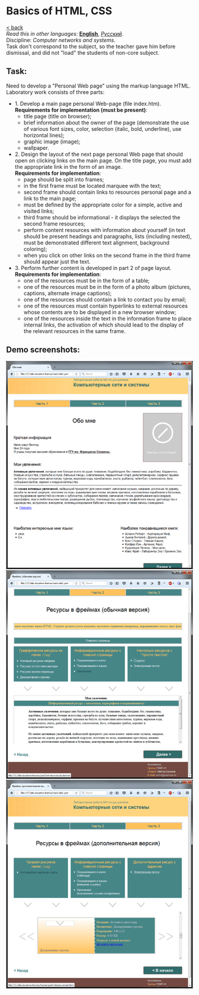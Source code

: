 # Basics of HTML, CSS
[&lt; back](../)  
*Read this in other languages:* **[English](README.en.md)**, *[Русский](README.md)*.  
Discipline: *Computer networks and systems*.  
Task don't correspond to the subject, so the teacher gave him before dismissal, and did not "load" the students of non-core subject.

## Task:
Need to develop a "Personal Web page" using the markup language HTML. Laboratory work consists of three parts:
* 1. Develop a main page personal Web-page (file index.htm).  
  **Requirements for implementation (must be present)**:
  * title page (title on browser);
  * brief information about the owner of the page (demonstrate the use of various font sizes, color, selection (italic, bold, underline), use horizontal lines);
  * graphic image (image);
  * wallpaper.
* 2. Design the layout of the next page personal Web page that should open on clicking links on the main page. On the title page, you must add the appropriate link in the form of an image.  
  **Requirements for implementation**:
  * page should be split into frames;
  * in the first frame must be located marquee with the text;
  * second frame should contain links to resources personal page and a link to the main page;
  * must be defined by the appropriate color for a simple, active and visited links;
  * third frame should be informational - it displays the selected the second frame resources;
  * perform content resources with information about yourself (in text should be present headings and paragraphs, lists (including nested), must be demonstrated different text alignment, background coloring);
  * when you click on other links on the second frame in the third frame should appear just the text.
* 3. Perform further content is developed in part 2 of page layout.  
  **Requirements for implementation**:
  * one of the resources must be in the form of a table;
  * one of the resources must be in the form of a photo album (pictures, captions, alternate image captions);
  * one of the resources should contain a link to contact you by email;
  * one of the resources must contain hyperlinks to external resources whose contents are to be displayed in a new browser window;
  * one of the resources inside the text in the information frame to place internal links, the activation of which should lead to the display of the relevant resources in the same frame.

## Demo screenshots:

![Task - Part 1](screenshots/part1.png)
![Task - Part 2](screenshots/part2.png)
![Task - Part 3](screenshots/part3.png)
